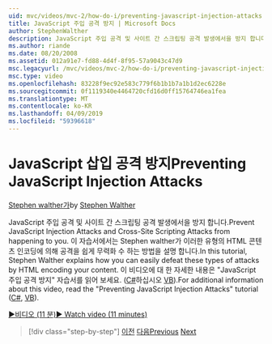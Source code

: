 ```yaml
---
uid: mvc/videos/mvc-2/how-do-i/preventing-javascript-injection-attacks
title: JavaScript 주입 공격 방지 | Microsoft Docs
author: StephenWalther
description: JavaScript 주입 공격 및 사이트 간 스크립팅 공격 발생에서을 방지 합니다. 이 자습서에서는 Stephen walther가 하는 방법을 쉽게 de 설명 하는 중...
ms.author: riande
ms.date: 08/20/2008
ms.assetid: 012a91e7-fd88-4d4f-8f95-57a9043c47d9
msc.legacyurl: /mvc/videos/mvc-2/how-do-i/preventing-javascript-injection-attacks
msc.type: video
ms.openlocfilehash: 83228f9ec92e583c779f6b1b1b7a1b1d2ec6228e
ms.sourcegitcommit: 0f1119340e4464720cfd16d0ff15764746ea1fea
ms.translationtype: MT
ms.contentlocale: ko-KR
ms.lasthandoff: 04/09/2019
ms.locfileid: "59396618"
---
```

# <a name="preventing-javascript-injection-attacks"></a><span data-ttu-id="56311-104">JavaScript 삽입 공격 방지</span><span class="sxs-lookup"><span data-stu-id="56311-104">Preventing JavaScript Injection Attacks</span></span>

<span data-ttu-id="56311-105">[Stephen walther가](https://github.com/StephenWalther)</span><span class="sxs-lookup"><span data-stu-id="56311-105">by [Stephen Walther](https://github.com/StephenWalther)</span></span>

<span data-ttu-id="56311-106">JavaScript 주입 공격 및 사이트 간 스크립팅 공격 발생에서을 방지 합니다.</span><span class="sxs-lookup"><span data-stu-id="56311-106">Prevent JavaScript Injection Attacks and Cross-Site Scripting Attacks from happening to you.</span></span> <span data-ttu-id="56311-107">이 자습서에서는 Stephen walther가 이러한 유형의 HTML 콘텐츠 인코딩에 의해 공격을 쉽게 무력화 수 하는 방법을 설명 합니다.</span><span class="sxs-lookup"><span data-stu-id="56311-107">In this tutorial, Stephen Walther explains how you can easily defeat these types of attacks by HTML encoding your content.</span></span> <span data-ttu-id="56311-108">이 비디오에 대 한 자세한 내용은 "JavaScript 주입 공격 방지" 자습서를 읽어 보세요. ([C#](../../../overview/older-versions-1/security/preventing-javascript-injection-attacks-cs.md)하십시오 [VB](../../../overview/older-versions-1/security/preventing-javascript-injection-attacks-vb.md)).</span><span class="sxs-lookup"><span data-stu-id="56311-108">For additional information about this video, read the "Preventing JavaScript Injection Attacks" tutorial ([C#](../../../overview/older-versions-1/security/preventing-javascript-injection-attacks-cs.md), [VB](../../../overview/older-versions-1/security/preventing-javascript-injection-attacks-vb.md)).</span></span>

[<span data-ttu-id="56311-109">&#9654;비디오 (11 분)</span><span class="sxs-lookup"><span data-stu-id="56311-109">&#9654; Watch video (11 minutes)</span></span>](https://channel9.msdn.com/Blogs/ASP-NET-Site-Videos/preventing-javascript-injection-attacks)

> [!div class="step-by-step"]
> <span data-ttu-id="56311-110">[이전](an-introduction-to-url-routing.md)
> [다음](creating-unit-tests-for-aspnet-mvc-applications.md)</span><span class="sxs-lookup"><span data-stu-id="56311-110">[Previous](an-introduction-to-url-routing.md)
[Next](creating-unit-tests-for-aspnet-mvc-applications.md)</span></span>
